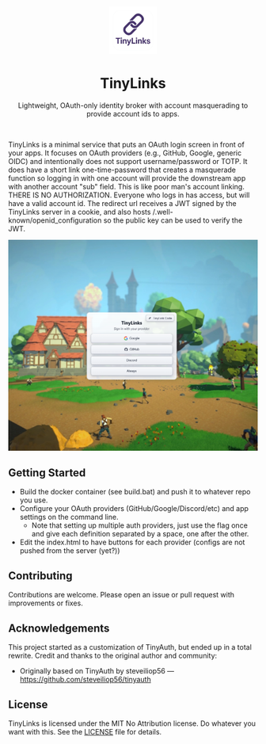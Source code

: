 <div align="center">
    <img alt="TinyLinks" title="TinyLinks" width="96" src="readme/tinylinks.png">
    <h1>TinyLinks</h1>
    <p>Lightweight, OAuth-only identity broker with account masquerading to provide account ids to apps.</p>
</div>

<br />

TinyLinks is a minimal service that puts an OAuth login screen in front of your apps. It focuses on OAuth providers (e.g., GitHub, Google, generic OIDC) and intentionally does not support username/password or TOTP.  It does have a short link one-time-password that creates a masquerade function so logging in with one account will provide the downstream app with another account "sub" field.  This is like poor man's account linking.  THERE IS NO AUTHORIZATION.  Everyone who logs in has access, but will have a valid account id.  The redirect url receives a JWT signed by the TinyLinks server in a cookie, and also hosts /.well-known/openid_configuration so the public key can be used to verify the JWT.

![Screenshot](readme/screenshot.png)

## Getting Started

- Build the docker container (see build.bat) and push it to whatever repo you use.
- Configure your OAuth providers (GitHub/Google/Discord/etc) and app settings on the command line.
	- Note that setting up multiple auth providers, just use the flag once and give each definition separated by a space, one after the other.
- Edit the index.html to have buttons for each provider (configs are not pushed from the server (yet?))

## Contributing

Contributions are welcome. Please open an issue or pull request with improvements or fixes.

## Acknowledgements

This project started as a customization of TinyAuth, but ended up in a total rewrite. Credit and thanks to the original author and community:
- Originally based on TinyAuth by steveiliop56 — https://github.com/steveiliop56/tinyauth

## License

TinyLinks is licensed under the MIT No Attribution license.  Do whatever you want with this.  See the [LICENSE](./LICENSE) file for details.
